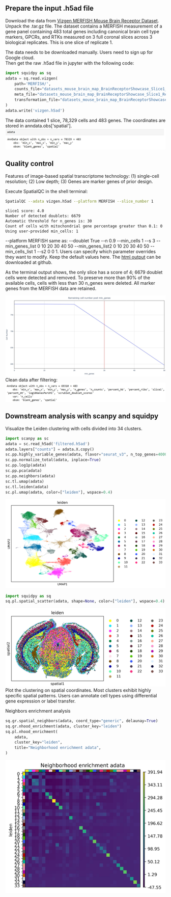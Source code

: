 ## **Prepare the input .h5ad file**
Download the data from [Vizgen MERFISH Mouse Brain Receptor Dataset](https://info.vizgen.com/mouse-brain-map?submissionGuid=a66ccb7f-87cf-4c55-83b9-5a2b6c0c12b9). 
Unpack the .tar.gz file. The dataset contains a MERFISH measurement of 
a gene panel containing 483 total genes including canonical brain cell 
type markers, GPCRs, and RTKs measured on 3 full coronal slices across 
3 biological replicates. This is one slice of replicate 1.

The data needs to be downloaded manually. Users need to sign up for Google cloud.  
Then get the raw .h5ad file in jupyter with the following code:

```Python
import squidpy as sq
adata = sq.read.vizgen(
    path='MERFISH/',
    counts_file="datasets_mouse_brain_map_BrainReceptorShowcase_Slice1_Replicate1_cell_by_gene_S1R1.csv",
    meta_file="datasets_mouse_brain_map_BrainReceptorShowcase_Slice1_Replicate1_cell_metadata_S1R1.csv",
    transformation_file="datasets_mouse_brain_map_BrainReceptorShowcase_Slice1_Replicate1_images_micron_to_mosaic_pixel_transform.csv",
)
adata.write('vizgen.h5ad')
```

The data contained 1 slice, 78,329 cells and 483 genes. The coordinates are 
stored in anndata.obs['spatial'].
![](../fig/merfish/input1.jpg)

## **Quality control**
Features of image-based spatial transcriptome technology: (1) single-cell 
resolution; (2) Low depth; (3) Genes are marker genes of prior design.  

Execute SpatialQC in the shell terminal:
```bash
SpatialQC --adata vizgen.h5ad --platform MERFISH --slice_number 1
```
```
slice1 score: 4.0  
Number of detected doublets: 6679  
Automatic threshold for n_genes is: 30  
Count of cells with mitochondrial gene percentage greater than 0.1: 0  
Using user-provided min_cells: 1  
```

--platform MERFISH same as: --doublet True --n 0.9 --min_cells 1 --s 3 
--min_genes_list 0 10 20 30 40 50 --min_genes_list2 0 10 20 30 40 50 
--min_cells_list 1 --s2 0 0 1.
Users can specify which parameter overrides they want to modify. 
Keep the default values here. 
The [html output](https://github.com/mgy520/SpatialQC/tree/main/report/MERFISH/report.html) can be downloaded at github.

As the terminal output shows, the only slice has a score of 4; 6679 doublet cells
were detected and removed. To preserve more than 90% of the available cells, 
cells with less than 30 n_genes were deleted. All marker genes from the MERFISH data are retained.

![](../fig/merfish/plot1.jpg)
Clean data after filtering:
![](../fig/merfish/output.jpg)

## **Downstream analysis with scanpy and squidpy**
Visualize the Leiden clustering with cells divided into 34 clusters.
```Python
import scanpy as sc
adata = sc.read_h5ad('filtered.h5ad')
adata.layers["counts"] = adata.X.copy()
sc.pp.highly_variable_genes(adata, flavor="seurat_v3", n_top_genes=4000)
sc.pp.normalize_total(adata, inplace=True)
sc.pp.log1p(adata)
sc.pp.pca(adata)
sc.pp.neighbors(adata)
sc.tl.umap(adata)
sc.tl.leiden(adata)
sc.pl.umap(adata, color=["leiden"], wspace=0.4)
```
![](../fig/merfish/umapplot2.png)


```python
import squidpy as sq
sq.pl.spatial_scatter(adata, shape=None, color=["leiden"], wspace=0.4)
```
![](../fig/merfish/plot3.jpg)
Plot the clustering on spatial coordinates. Most clusters exhibit highly 
specific spatial patterns. Users can annotate cell types using differential
gene expression or label transfer.

Neighbors enrichment analysis
```python
sq.gr.spatial_neighbors(adata, coord_type="generic", delaunay=True)
sq.gr.nhood_enrichment(adata, cluster_key="leiden")
sq.pl.nhood_enrichment(
    adata,
    cluster_key="leiden",
    title="Neighborhood enrichment adata",
)
```
![](../fig/merfish/plot4.jpg)

